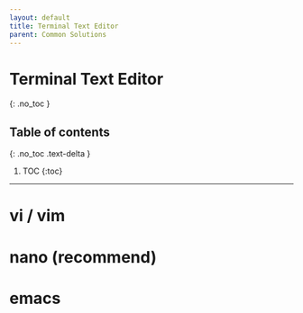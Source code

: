 ```yaml
---
layout: default
title: Terminal Text Editor
parent: Common Solutions
---
```


# Terminal Text Editor
{: .no_toc }

## Table of contents
{: .no_toc .text-delta }

 1. TOC
{:toc}

---

# vi / vim

# nano (recommend)

# emacs
